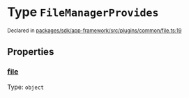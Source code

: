 # Type `FileManagerProvides`
<sub>Declared in [packages/sdk/app-framework/src/plugins/common/file.ts:19](https://github.com/dxos/dxos/blob/bfdd5a17b/packages/sdk/app-framework/src/plugins/common/file.ts#L19)</sub>




## Properties
### [file](https://github.com/dxos/dxos/blob/bfdd5a17b/packages/sdk/app-framework/src/plugins/common/file.ts#L20)
Type: <code>object</code>





